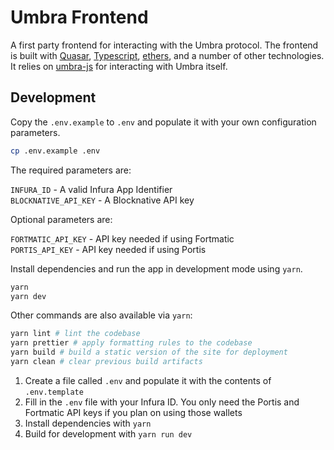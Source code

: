 # Umbra Frontend

A first party frontend for interacting with the Umbra protocol. The frontend is built with [Quasar](https://quasar.dev/), [Typescript](https://www.typescriptlang.org/), [ethers](https://docs.ethers.io/v5/), and a number of other technologies. It relies on [umbra-js](../umbra-js) for interacting with Umbra itself.

## Development

Copy the `.env.example` to `.env` and populate it with your own configuration parameters.

```bash
cp .env.example .env
```

The required parameters are:

`INFURA_ID` - A valid Infura App Identifier <br />
`BLOCKNATIVE_API_KEY` - A Blocknative API key

Optional parameters are:

`FORTMATIC_API_KEY` - API key needed if using Fortmatic <br />
`PORTIS_API_KEY` - API key needed if using Portis

Install dependencies and run the app in development mode using `yarn`.

```bash
yarn
yarn dev
```

Other commands are also available via `yarn`:

```bash
yarn lint # lint the codebase
yarn prettier # apply formatting rules to the codebase
yarn build # build a static version of the site for deployment
yarn clean # clear previous build artifacts
```

1. Create a file called `.env` and populate it with the contents of `.env.template`
2. Fill in the `.env` file with your Infura ID. You only need the Portis and Fortmatic API keys if you plan on using those wallets
3. Install dependencies with `yarn`
4. Build for development with `yarn run dev`
